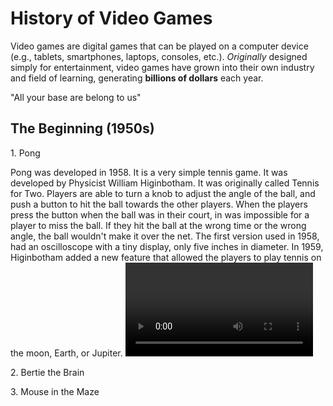 <html>
<body>
  <h1> History of Video Games</h1>
    <p>Video games are digital games that can be played on a computer device (e.g., tablets, smartphones, laptops, consoles, etc.). <em>Originally</em> designed simply for entertainment, video games have grown into their own industry and field of learning, generating <strong>billions of dollars</strong> each year.</p>
      <p>"All your base are belong to us"</p>
  <div id="introduction">
    <h2>The Beginning (1950s)</h2>
    <p>1. Pong</p>
      <p2>  Pong was developed in 1958. It is a very simple tennis game. It was developed by Physicist William Higinbotham. It was originally called Tennis for Two. Players are able to turn a knob to adjust the angle of the ball, and push a button to hit the ball towards the other players. When the players press the button when the ball was in their court, in was impossible for a player to miss the ball. If they hit the ball at the wrong time or the wrong angle, the ball wouldn't make it over the net. The first version used in 1958, had an oscilloscope with a tiny display, only five inches in diameter. In 1959, Higinbotham added a new feature that allowed the players to play tennis on the moon, Earth, or Jupiter. 
  <video>https://www.youtube.com/watch?v=6PG2mdU_i8k</video>
   <p>2. Bertie the Brain
   <p>3. Mouse in the Maze

